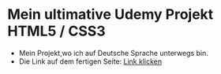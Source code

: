 # Mein ultimative Udemy Projekt HTML5 / CSS3
- Mein Projekt,wo ich auf Deutsche Sprache unterwegs bin.
- Die Link auf dem fertigen Seite: [Link klicken](https://takhmazov.github.io/udemywork/)
